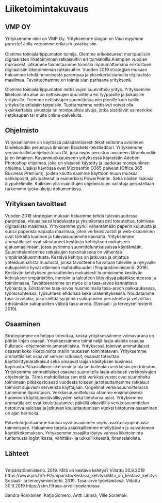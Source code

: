 <h1> Liiketoimintakuvaus </h1>
<h2> VMP OY</h2>
Yrityksemme nimi on VMP Oy. Yrityksemme slogan on <i>Vain myymme parasta!</i> Jolla vetoamme erilaisiin asiakkaisiin. <br><br>
Olemme toimialariippumaton toimija. Olemme erikoistuneet monipuolisiin digitaalisten liiketoiminnan ratkaisuihin eri toimialoilla.Aiempien vuosien mukaisesti jatkamme toimintaamme toimiala riippumattomana erikoistuen digitaalisiin liiketoiminnan ratkaisuihin. Vuoden 2019 strategian mukaan haluamme tehdä huomisesta parempaa ja yksinkertaistamalla digitaalista maailmaa. Tavoitteenamme on toimia alan parhaana yrityksenä.

Olemme toimialariippumaton nettisivujen suunnittelu yritys. Yrityksemme liiketoiminta alue on nettisivujen suunnittelu eri tyyppisille ja kokoisille yrityksille. Teemme nettisivujen suunnittelua niin pienille kuin isoille yrityksille erilaisiin tarpeisiin. Tuottamamme nettisivut voivat olla yksinkertaisia sivustoja tai monipuolisia sivuja, jotka sisältävät esimerkiksi nettikaupan tai muita online-palveluita. 

<h2>Ohjelmisto</h2>

Yrityksellämme on käytössä pääsääntöisesti tekstieditorina avoimeen lähdekoodiin perustuva ilmainen Brackets-tekstieditori. Yrityksemme versionhallintaohjelmisto on Git, joka myös perustuu avoimeen lähdekoodiin ja on ilmainen. Kuvanmuokkaukseen yrityksessä käytetään Adoben Photoshop ohjelmaa, joka on yleisesti käytetty ja laadukas monipuolinen ohjelma. Lisäksi käytössä ovat Microsoftin O365 palvelut (Office 365 Business Premium), joiden kautta saamme käyttöön muun muassa sähköpostit, pilvipalvelut ja esimerkiksi PowerPointin. Sekä näiden lisäosia älypuhelimille. Kaikkien yllä mainittujen ohjelmistojen valintoja perustellaan tarkemmin työkaluketju dokumentissa. 

<h2>Yrityksen tavoitteet</h2>

Vuoden 2019 strategian mukaan haluamme tehdä tulevaisuudessa parempaa, visuaalisesti laadukasta ja yksinkertaisesti toteutettua, toimivaa digitaalista maailmaa. 
Yrityksemme pyrkii vähentämään paperin kulutusta ja suosii paperista vapaata maailmaa, joten verkkosivustot ja web-osaaminen ovat tärkeitä luonnon ja tulevaisuutemme kannalta. Yrityksemme ammattilaiset ovat sitoutuneet kestävän kehityksen mukaiseen ajatusmaailmaan, jossa pyrimme suunnitteluratkaisuissa käyttämään. Suunnittelemiemme ratkaisujen tarkoituksena on vähentää ympäristökuormitusta. Kestävä kehitys on jatkuvaa ja ohjattua yhteiskunnallista muutosta, jonka tavoitteena turvataan tuleville ja nykyisille sukupolville hyvät elämisen mahdollisuudet (Ympäristöministeriö. 2019). Kestävän kehityksen periaatteiden mukaisesti huomioimme kestävän kehityksen ympäristöön, ihmisiin ja talouteen liittyvässä päätöksenteossa ja toiminnassa. Tavoitteenamme on myös olla tasa-arvoa kannattava työnantaja. Edistämme tasa-arvoa huomioimalla tasa-arvon palkkauksessa, työolosuhteissa, työsuhteen ehdoissa sekä urakehityksessä. Noudatamme tasa-arvolakia, joka kieltää syrjinnän sukupuolen perusteella ja velvoittaa edistämään sukupuolten välistä tasa-arvoa. (Sosiaali- ja terveysministeriö. 2019).

<h2>Osaaminen</h2>

Strategiamme on helppo toteuttaa, koska yrityksessämme voimavarana on pitkän linjan osaajat. Yrityksessämme toimii neljä laaja-alaista osaajaa Fullstack -ohjelmoinnin ammattilaista. Yrityksessä toimivat ammattilaiset osaavat koko liiketoiminta mallin mukaisen toimintatavan. Yrityksemme ammattilaiset osaavat serveri ratkaisut, osaavat toteuttaa käyttöliittymäratkaisut sekä omaavat laajan käsityksen business logiikasta.Pääasiallinen liiketoiminta ala on kuitenkin verkkosivujen toteutus. Yrityksemme ammattilaiset osaavat suunnitella laaja-alaisesti verkkosivujen ohjelmointia. Tämä mahdollistaa sen että verkkosivustot ovat suunniteltu toimimaan pitkäkestoisesti vuodesta toiseen ja toteuttamamme ratkaisut toimivat sujuvasti serveristä käyttäjään. Ongelmat verkkosuunnittelussa tunnemme läpikotaisin. Verkkosuunnittelussa otamme ensimmäisenä huomioon käyttäjäystävällisyyden sekä tietoturva asiat. Yrityksemme ammattilaiset ovat kouluttautuneet pitkällä aikavälillä verkkosuunnittelun tietoturva asioissa ja jatkuvan kouluttautumisen vuoksi tietoturva osaaminen on ajan hermolla.

Palvelutarjontaamme kuuluu syvä osaaminen myös asiakasrajapinnassa toimimiseen. Haluamme tarjota asiakkaillemme miellyttävän ja vaivattoman käyttökokemuksen. Yrityksemme osaajilta löytyy vahvaa liiketoiminta tuntemusta logistiikasta, vähittäis- ja tukkuliikkeestä, finanssialoista. 

<h2>Lähteet</h2>
<br>
Ympäristöministeriö. 2019. Mitä on kestävä kehitys? Viitattu 30.9.2019 https://www.ym.fi/fi-FI/ymparisto/Kestava_kehitys/Mita_on_kestava_kehitys
<br>
Sosiaali- ja terveysministeriö. 2019. Tasa-arvo työelämässä. Viitattu 30.9.2019 https://stm.fi/tasa-arvo-tyoelamassa



Sandra Ronkainen, Katja Somero, Antti Lämsä, Ville Soramäki
